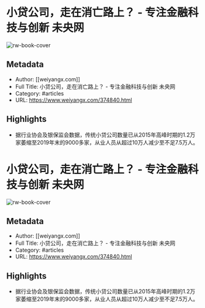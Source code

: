 # 小贷公司，走在消亡路上？ - 专注金融科技与创新 未央网

![rw-book-cover](https://readwise-assets.s3.amazonaws.com/static/images/article0.00998d930354.png)

## Metadata
- Author: [[weiyangx.com]]
- Full Title: 小贷公司，走在消亡路上？ - 专注金融科技与创新 未央网
- Category: #articles
- URL: https://www.weiyangx.com/374840.html

## Highlights
- 据行业协会及银保监会数据，传统小贷公司数量已从2015年高峰时期的1.2万家萎缩至2019年末的9000多家，从业人员从超过10万人减少至不足7.5万人。
# 小贷公司，走在消亡路上？ - 专注金融科技与创新 未央网

![rw-book-cover](https://readwise-assets.s3.amazonaws.com/static/images/article0.00998d930354.png)

## Metadata
- Author: [[weiyangx.com]]
- Full Title: 小贷公司，走在消亡路上？ - 专注金融科技与创新 未央网
- Category: #articles
- URL: https://www.weiyangx.com/374840.html

## Highlights
- 据行业协会及银保监会数据，传统小贷公司数量已从2015年高峰时期的1.2万家萎缩至2019年末的9000多家，从业人员从超过10万人减少至不足7.5万人。
